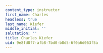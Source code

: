 ```yaml
---
content_type: instructor
first_name: Charles
headless: true
last_name: Kiefer
middle_initial: ''
salutation: ''
title: Charles Kiefer
uid: 9e8fd8f7-afb8-7bd0-b8d5-6f0a6d063f5a
---
```

